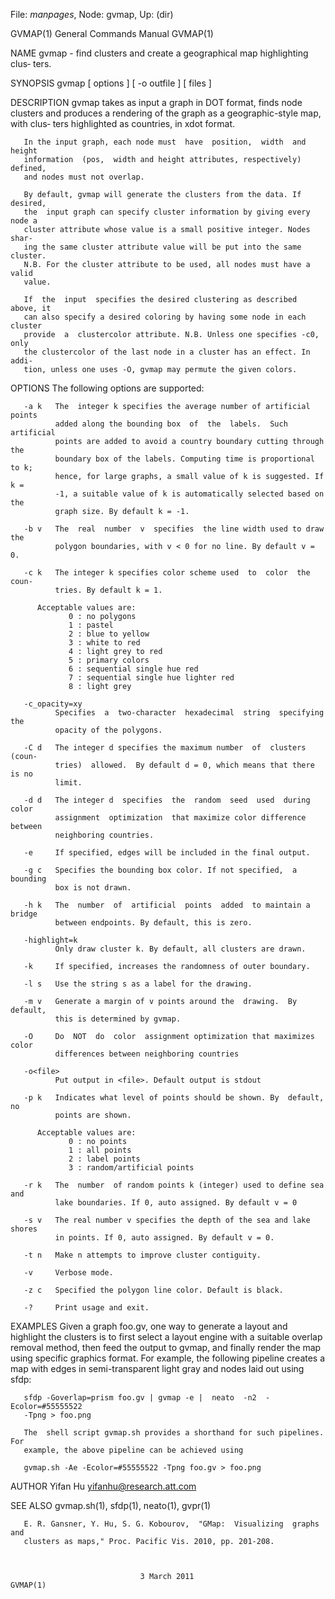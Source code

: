 File: *manpages*,  Node: gvmap,  Up: (dir)

GVMAP(1)                    General Commands Manual                   GVMAP(1)



NAME
       gvmap  - find clusters and create a geographical map highlighting clus‐
       ters.

SYNOPSIS
       gvmap [ options ] [ -o outfile ] [ files ]

DESCRIPTION
       gvmap takes as input a graph in DOT format,  finds  node  clusters  and
       produces a rendering of the graph as a geographic-style map, with clus‐
       ters highlighted as countries, in xdot format.

       In the input graph, each node must  have  position,  width  and  height
       information  (pos,  width and height attributes, respectively) defined,
       and nodes must not overlap.

       By default, gvmap will generate the clusters from the data. If desired,
       the  input graph can specify cluster information by giving every node a
       cluster attribute whose value is a small positive integer. Nodes  shar‐
       ing the same cluster attribute value will be put into the same cluster.
       N.B. For the cluster attribute to be used, all nodes must have a  valid
       value.

       If  the  input  specifies the desired clustering as described above, it
       can also specify a desired coloring by having some node in each cluster
       provide  a  clustercolor attribute. N.B. Unless one specifies -c0, only
       the clustercolor of the last node in a cluster has an effect. In  addi‐
       tion, unless one uses -O, gvmap may permute the given colors.

OPTIONS
       The following options are supported:

       -a k   The  integer k specifies the average number of artificial points
              added along the bounding box  of  the  labels.  Such  artificial
              points are added to avoid a country boundary cutting through the
              boundary box of the labels. Computing time is proportional to k;
              hence, for large graphs, a small value of k is suggested. If k =
              -1, a suitable value of k is automatically selected based on the
              graph size. By default k = -1.

       -b v   The  real  number  v  specifies  the line width used to draw the
              polygon boundaries, with v < 0 for no line. By default v = 0.

       -c k   The integer k specifies color scheme used  to  color  the  coun‐
              tries. By default k = 1.

          Acceptable values are:
                 0 : no polygons
                 1 : pastel
                 2 : blue to yellow
                 3 : white to red
                 4 : light grey to red
                 5 : primary colors
                 6 : sequential single hue red
                 7 : sequential single hue lighter red
                 8 : light grey

       -c_opacity=xy
              Specifies  a  two-character  hexadecimal  string  specifying the
              opacity of the polygons.

       -C d   The integer d specifies the maximum number  of  clusters  (coun‐
              tries)  allowed.  By default d = 0, which means that there is no
              limit.

       -d d   The integer d  specifies  the  random  seed  used  during  color
              assignment  optimization  that maximize color difference between
              neighboring countries.

       -e     If specified, edges will be included in the final output.

       -g c   Specifies the bounding box color. If not specified,  a  bounding
              box is not drawn.

       -h k   The  number  of  artificial  points  added  to maintain a bridge
              between endpoints. By default, this is zero.

       -highlight=k
              Only draw cluster k. By default, all clusters are drawn.

       -k     If specified, increases the randomness of outer boundary.

       -l s   Use the string s as a label for the drawing.

       -m v   Generate a margin of v points around the  drawing.  By  default,
              this is determined by gvmap.

       -O     Do  NOT  do  color  assignment optimization that maximizes color
              differences between neighboring countries

       -o<file>
              Put output in <file>. Default output is stdout

       -p k   Indicates what level of points should be shown. By  default,  no
              points are shown.

          Acceptable values are:
                 0 : no points
                 1 : all points
                 2 : label points
                 3 : random/artificial points

       -r k   The  number  of random points k (integer) used to define sea and
              lake boundaries. If 0, auto assigned. By default v = 0

       -s v   The real number v specifies the depth of the sea and lake shores
              in points. If 0, auto assigned. By default v = 0.

       -t n   Make n attempts to improve cluster contiguity.

       -v     Verbose mode.

       -z c   Specified the polygon line color. Default is black.

       -?     Print usage and exit.

EXAMPLES
       Given  a  graph  foo.gv, one way to generate a layout and highlight the
       clusters is to first select a layout engine  with  a  suitable  overlap
       removal  method,  then feed the output to gvmap, and finally render the
       map using specific graphics format. For example, the following pipeline
       creates  a map with edges in semi-transparent light gray and nodes laid
       out using sfdp:

       sfdp -Goverlap=prism foo.gv | gvmap -e |  neato  -n2  -Ecolor=#55555522
       -Tpng > foo.png

       The  shell script gvmap.sh provides a shorthand for such pipelines. For
       example, the above pipeline can be achieved using

       gvmap.sh -Ae -Ecolor=#55555522 -Tpng foo.gv > foo.png



AUTHOR
       Yifan Hu <yifanhu@research.att.com>

SEE ALSO
       gvmap.sh(1), sfdp(1), neato(1), gvpr(1)

       E. R. Gansner, Y. Hu, S. G. Kobourov,  "GMap:  Visualizing  graphs  and
       clusters as maps," Proc. Pacific Vis. 2010, pp. 201‐208.



                                 3 March 2011                         GVMAP(1)
